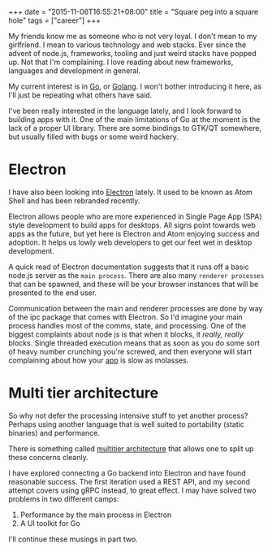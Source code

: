 +++
date = "2015-11-06T16:55:21+08:00"
title = "Square peg into a square hole"
tags = ["career"]
+++

My friends know me as someone who is not very loyal. I don't mean to my girlfriend. I mean to various technology and web stacks. Ever since the advent of node.js, frameworks, tooling and just weird stacks have popped up. Not that I'm complaining. I love reading about new frameworks, languages and development in general.

<!--more-->

My current interest is in [Go](golang.org), or [Golang](golang.org). I won't bother introducing it here, as I'll just be repeating what others have said.

I've been really interested in the language lately, and I look forward to building apps with it. One of the main limitations of Go at the moment is the lack of a proper UI library. There are some bindings to GTK/QT somewhere, but usually filled with bugs or some weird hackery.

# Electron

I have also been looking into [Electron](http://electron.atom.io/) lately. It used to be known as Atom Shell and has been rebranded recently.

Electron allows people who are more experienced in Single Page App (SPA) style development to build apps for desktops. All signs point towards web apps as the future, but yet here is Electron and Atom enjoying success and adoption. It helps us lowly web developers to get our feet wet in desktop development.

A quick read of Electron documentation suggests that it runs off a basic node.js server as the `main process`. There are also many `renderer processes` that can be spawned, and these will be your browser instances that will be presented to the end user.

Communication between the main and renderer processes are done by way of the ipc package that comes with Electron. So I'd imagine your main process handles most of the comms, state, and processing. One of the biggest complaints about node js is that when it blocks, it *really, really* blocks. Single threaded execution means that as soon as you do some sort of heavy number crunching you're screwed, and then everyone will start complaining about how your [app](http://atom.io/) is slow as molasses.

# Multi tier architecture
So why not defer the processing intensive stuff to yet another process? Perhaps using another language that is well suited to portability (static binaries) and performance.

There is something called [multitier architecture](https://en.wikipedia.org/wiki/Multitier_architecture) that allows one to split up these concerns cleanly.

I have explored connecting a Go backend into Electron and have found reasonable success. The first iteration used a REST API, and my second attempt covers using gRPC instead, to great effect. I may have solved two problems in two different camps:

1. Performance by the main process in Electron
2. A UI toolkit for Go

I'll continue these musings in part two.
